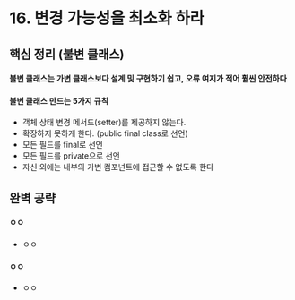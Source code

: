 # 16. 변경 가능성을 최소화 하라
## 핵심 정리 (불변 클래스)
#### 불변 클래스는 가변 클래스보다 설계 및 구현하기 쉽고, 오류 여지가 적어 훨씬 안전하다
#### 불변 클래스 만드는 5가지 규칙
 * 객체 상태 변경 메서드(setter)를 제공하지 않는다.
 * 확장하지 못하게 한다. (public final class로 선언)
 * 모든 필드를 final로 선언
 * 모든 필드를 private으로 선언
 * 자신 외에는 내부의 가변 컴포넌트에 접근할 수 없도록 한다

## 완벽 공략
#### ㅇㅇ
 * ㅇㅇ
#### ㅇㅇ
 * ㅇㅇ
